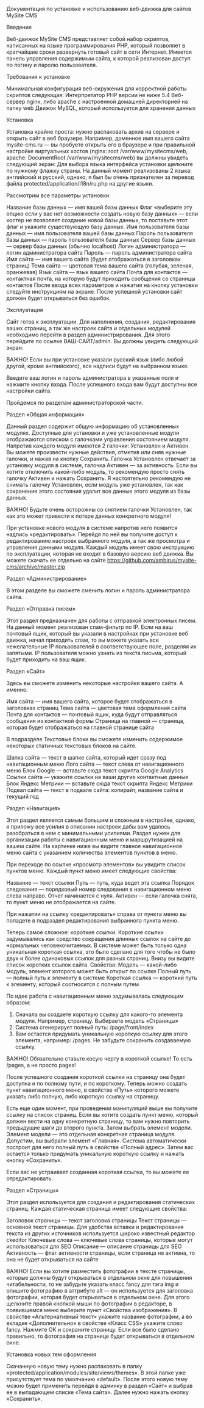 Документация по установке и использованию веб-движка для сайтов MySite CMS

Введение

Веб-движок MySite CMS представляет собой набор скриптов, написанных на языке программирования PHP, который позволяет в кратчайшие сроки развернуть готовый сайт в сети Интернет. Имеется панель управления содержимым сайта, к которой реализован доступ по логину и паролю пользователя.

Требования к установке

Минимальная конфигурация веб-окружения  для корректной работы скриптов следующая:
Интерпретатор PHP версии не ниже 5.4
Веб-сервер nginx, либо apache с настроенной домашней директорией на папку web
Движок MySQL, который используется для хранения данных

Установка

Установка крайне проста: нужно распаковать архив на сервере и открыть сайт в веб браузере.
Например, доменное имя вашего сайта mysite-cms.ru — вы пробуете открыть его в браузере и при правильной настройке виртуальных хостов (nginx: root /var/www/mysitecms/web, apache: DocumentRoot /var/www/mysitecms/web) вы должны увидеть следующий экран:
Для выбора языка интерфейса установки щелкните по нужному флажку страны. На данный момент реализованы 2 языка: английский и русский, однако, я был бы очень признателен за перевод файла protected/application/i18n/ru.php на другие языки.

Рассмотрим все параметры установки:

Название базы данных — имя вашей базы данных
Флаг «выберите эту опцию если у вас нет возможности создать новую базу данных» — если хостер не позволяет создание новой базы данных, то поставьте этот флаг и укажите существующую базу данных.
Имя пользователя базы данных — имя пользователя вашей базы данных
Пароль пользователя базы данных	— пароль пользователя базы данных
Сервер базы данных — сервер базы данных (обычно localhost)
Логин администратора — логин администратора сайта
Пароль — пароль администратора сайта
Имя сайта — имя вашего сайта (будет отображаться в заголовках страниц)
Тема сайта — цветовая тема вашего сайта (голубая, зеленая, оранжевая)
Язык сайта — язык вашего сайта
Почта для контактов — контактная почта, на которую будут приходить сообщения со страницы контактов
После ввода всех параметров и нажатия на кнопку установки следуйте инструкциям на экране. После успешной установки сайт должен будет открываться без ошибок.

Эксплуатация

Сайт готов к эксплуатации. Для наполнения, создания, редактирования ваших страниц, а так же настроек сайта и отдельных модулей необходимо перейти в раздел администрирования. Для этого перейдите по ссылке ВАШ-САЙТ/admin. Вы должны увидеть следующий экран:

ВАЖНО! 
Если вы при установке указали русский язык (либо любой другой, кроме английского), все надписи будут на выбранном языке.

Введите ваш логин и пароль администратора в указанные поля и нажмите кнопку входа. После успешного входа вам будут доступны все настройки сайта.

Пройдемся по разделам администраторской части.

Раздел «Общая информация»

Данный раздел содержит общую информацию об установленных модулях. Доступные для установки и уже установленные модули отображаются списком с галочками управления состоянием модуля. Напротив каждого модуля имеются 2 галочки: Установлен и Активен. Вы можете произвести нужные действия, отметив или сняв нужные галочки, и нажав на кнопку Сохранить. Галочка Установлен отвечает за установку модуля в системе, галочка Активен — за активность. Если вы хотите отключить какой-либо модуль, то рекомендую просто снять галочку Активен и нажать Сохранить. Я настоятельно рекомендую не снимать галочку Установлен, если модуль уже установлен, так как сохранение этого состояния удалит все данные этого модуля из базы данных. 

ВАЖНО! 
Будьте очень осторожны со снятием галочки Установлен, так как это может привести к потере данных конкретного модуля!

При установке нового модуля в системе напротив него появится надпись «редактировать». Перейдя по ней вы получите доступ к редактированию настроек выбранного модуля, а так же просмотра и управления данными модуля. Каждый модуль имеет свою инструкцию по эксплуатации, которая не входит в базовую версию веб движка. Вы можете скачать ее отдельно на сайте https://github.com/ambirus/mysite-cms/archive/master.zip

Раздел «Администрирование»

В этом разделе вы сможете сменить логин и пароль администратора сайта.

Раздел «Отправка писем»

Этот раздел предназначен для работы с отправкой электронных писем. На данный момент реализован спам-фильтр по IP. Если на ваш почтовый ящик, который вы указали в настройках при установке веб движка, начал приходить спам, то вы можете указать все нежелательные IP пользователей в соответствующее поле, разделяя их запятыми. IP пользователя можно узнать из текста письма, который будет приходить на ваш ящик.

Раздел «Сайт»

Здесь вы сможете изменить некоторые настройки вашего сайта. А именно:

Имя сайта — имя вашего сайта, которое будет отображаться в заголовках страниц
Тема сайта — цветовая тема оформления сайта
Почта для контактов — почтовый ящик, куда будут отправляться сообщения из контактной формы
Страница на главной — страница, которая будет отображаться на главной странице сайта

В подразделе Текстовые блоки вы сможете изменить содержимое некоторых статичных текстовых блоков на сайте.

Шапка сайта — текст в шапке сайта, который идет сразу под навигационным меню
Лого сайта — текст слева от навигационного меню
Блок Google — вставьте сюда текст скрипта Google Analytics
Ссылки сайта — укажите ссылки на ваши другие контактные данные
Блок Яндекс Метрики — вставьте сюда текст скрипта Яндекс Метрики
Подвал сайта — текст в подвале сайта: копирайт, название сайта и текущий год

Раздел «Навигация»

Этот раздел является самым большим и сложным в настройке, однако, я приложу все усилия в описании настроек дабы вам удалось разобраться в нем с минимальными усилиями.
Раздел нужен для организации работы с навигационным меню и маршрутизацией на вашем сайте. На картинке ниже вы видите главное навигационное меню сайта с указанием количества элементов пунктов в меню.

При переходе по ссылке «просмотр элементов» вы увидите список пунктов меню. Каждый пункт меню имеет следующие свойства:

Название — текст ссылки
Путь — путь, куда ведет эта ссылка
Порядок следования — порядковый номер следования в навигационном меню слева направо. Отчет начинается с нуля.
Активен — если галочка снята, то пункт меню не отображается на сайте.

При нажатии на ссылку «редактировать» справа от пункта меню вы попадете в подраздел редактирования выбранного пункта меню.

Теперь самое сложное: короткие ссылки. Короткие ссылки задумывались как средство сокращения длинных ссылок на сайте до нормальных человекочитаемых. В системе может быть только одна уникальная короткая ссылка, это было сделано для того чтобы не было двух и более одинаковых ссылок для разных страниц. Внизу вы видите список коротких ссылок сайта.
Свойства:
Модель — какой-либо модуль, элемент которого может быть открыт по ссылке
Полный путь — полный путь к элементу в системе
Короткая ссылка — короткий путь к элементу, который соотносится с полным путем

По идее работа с навигационным меню задумывалась следующим образом:

1. Сначала вы создаете короткую ссылку для какого-то элемента модуля. Например, страницу. Выбираете модель «Страницы»
2. Система сгенерирует полный путь: /page/front/index
3. Вам остается придумать уникальную короткую ссылку для этого элемента, например: /pages. Не забудьте сохранить создаваемую ссылку.

ВАЖНО! 
Обязательно ставьте косую черту в короткой ссылке! То есть /pages, а не просто pages!

После успешного создания короткой ссылки на страницу она будет доступна и по полному пути, и по короткому. Теперь можно создать пункт навигационного меню, в свойстве «Путь» которого можете указать либо полную, либо короткую ссылку на страницу.

Есть еще один момент, при проведении манипуляций выше вы получите ссылку на список страниц. Если вы хотите создать пункт меню, который должен вести на одну конкретную страницу, то вам нужно повторить предыдущие шаги до второго пункта. Затем выбрать элемент модели. Элемент модели — это отдельная конкретная страница модуля. Допустим, вы выбрали элемент «Главная». Система автоматически построит для него полный путь в свойстве «Полный адрес». Затем вас остается только придумать уникальную короткую ссылку и нажать кнопку «Сохранить».

Если вас не устраивает созданная короткая ссылка, то вы можете ее отредактировать. 

Раздел «Страницы»

Этот раздел используется для создания и редактирования статических страниц.
Каждая статическая страница имеет следующие свойства:

Заголовок страницы — текст заголовка страницы
Текст страницы — основной текст страницы. Для удобства вставки и редактирования текста из других источников используется широко известный редактор ckeditor
Ключевые слова — ключевые слова страницы, которые могут использоваться для SEO
Описание — описание страницы для SEO
Активность — флаг активности страницы, если страница не активна, то она не будет открываться на сайте

ВАЖНО! 
Если вы хотите разместить фотографии в тексте страницы, которые должны будут открываться в отдельном окне для повышения читабельности, то не забудьте указать класс fancy для тэга img и опишите фотографию в аттрибуте alt — он используется для заголовка фотографии, которая будет открываться в отдельном окне. Для этого щелкните правой кнопкой мыши по фотографии в редакторе, в появившемся меню выберите пункт «Свойства изображения». В свойстве «Альтернативный текст» укажите название фотографии, а во вкладке «Дополнительно» в свойстве «Класс CSS» укажите слово fancy. Нажмите ОК и сохраните страницу. Если все было сделано правильно, то фотография на странице будет открываться в отдельном окне.

Установка новых тем оформления

Скачанную новую тему нужно распаковать в папку «protected/application/modules/site/views/themes». В этой папке уже присутствует тема по умолчанию «default». После этого новую тему можно будет применить перейдя в админку в раздел «Сайт» и выбрав ее в выпадающем списке «Тема сайта». Далее нужно нажать кнопку «Сохранить».

